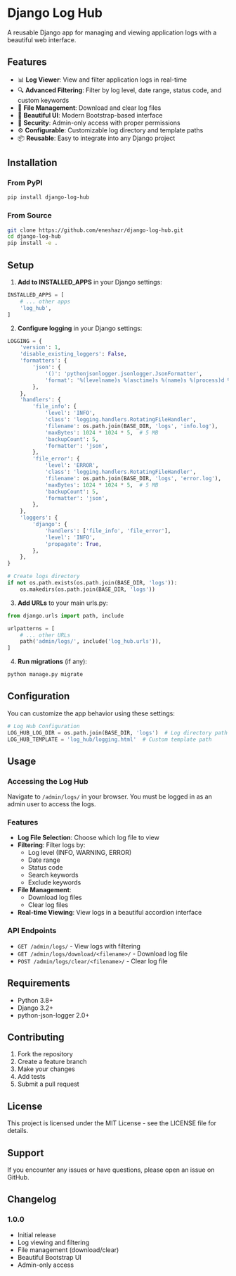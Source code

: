 # Django Log Hub

A reusable Django app for managing and viewing application logs with a beautiful web interface.

## Features

- 📊 **Log Viewer**: View and filter application logs in real-time
- 🔍 **Advanced Filtering**: Filter by log level, date range, status code, and custom keywords
- 📁 **File Management**: Download and clear log files
- 🎨 **Beautiful UI**: Modern Bootstrap-based interface
- 🔐 **Security**: Admin-only access with proper permissions
- ⚙️ **Configurable**: Customizable log directory and template paths
- 📦 **Reusable**: Easy to integrate into any Django project

## Installation

### From PyPI

```bash
pip install django-log-hub
```

### From Source

```bash
git clone https://github.com/eneshazr/django-log-hub.git
cd django-log-hub
pip install -e .
```

## Setup

1. **Add to INSTALLED_APPS** in your Django settings:

```python
INSTALLED_APPS = [
    # ... other apps
    'log_hub',
]
```

2. **Configure logging** in your Django settings:

```python
LOGGING = {
    'version': 1,
    'disable_existing_loggers': False,
    'formatters': {
        'json': {
            '()': 'pythonjsonlogger.jsonlogger.JsonFormatter',
            'format': '%(levelname)s %(asctime)s %(name)s %(process)d %(thread)d %(message)s %(status_code)s %(taskName)s %(request)s',
        },
    },
    'handlers': {
        'file_info': {
            'level': 'INFO',
            'class': 'logging.handlers.RotatingFileHandler',
            'filename': os.path.join(BASE_DIR, 'logs', 'info.log'),
            'maxBytes': 1024 * 1024 * 5,  # 5 MB
            'backupCount': 5,
            'formatter': 'json',
        },
        'file_error': {
            'level': 'ERROR',
            'class': 'logging.handlers.RotatingFileHandler',
            'filename': os.path.join(BASE_DIR, 'logs', 'error.log'),
            'maxBytes': 1024 * 1024 * 5,  # 5 MB
            'backupCount': 5,
            'formatter': 'json',
        },
    },
    'loggers': {
        'django': {
            'handlers': ['file_info', 'file_error'],
            'level': 'INFO',
            'propagate': True,
        },
    },
}

# Create logs directory
if not os.path.exists(os.path.join(BASE_DIR, 'logs')):
    os.makedirs(os.path.join(BASE_DIR, 'logs'))
```

3. **Add URLs** to your main urls.py:

```python
from django.urls import path, include

urlpatterns = [
    # ... other URLs
    path('admin/logs/', include('log_hub.urls')),
]
```

4. **Run migrations** (if any):

```bash
python manage.py migrate
```

## Configuration

You can customize the app behavior using these settings:

```python
# Log Hub Configuration
LOG_HUB_LOG_DIR = os.path.join(BASE_DIR, 'logs')  # Log directory path
LOG_HUB_TEMPLATE = 'log_hub/logging.html'  # Custom template path
```

## Usage

### Accessing the Log Hub

Navigate to `/admin/logs/` in your browser. You must be logged in as an admin user to access the logs.

### Features

- **Log File Selection**: Choose which log file to view
- **Filtering**: Filter logs by:
  - Log level (INFO, WARNING, ERROR)
  - Date range
  - Status code
  - Search keywords
  - Exclude keywords
- **File Management**:
  - Download log files
  - Clear log files
- **Real-time Viewing**: View logs in a beautiful accordion interface

### API Endpoints

- `GET /admin/logs/` - View logs with filtering
- `GET /admin/logs/download/<filename>/` - Download log file
- `POST /admin/logs/clear/<filename>/` - Clear log file

## Requirements

- Python 3.8+
- Django 3.2+
- python-json-logger 2.0+

## Contributing

1. Fork the repository
2. Create a feature branch
3. Make your changes
4. Add tests
5. Submit a pull request

## License

This project is licensed under the MIT License - see the LICENSE file for details.

## Support

If you encounter any issues or have questions, please open an issue on GitHub.

## Changelog

### 1.0.0
- Initial release
- Log viewing and filtering
- File management (download/clear)
- Beautiful Bootstrap UI
- Admin-only access